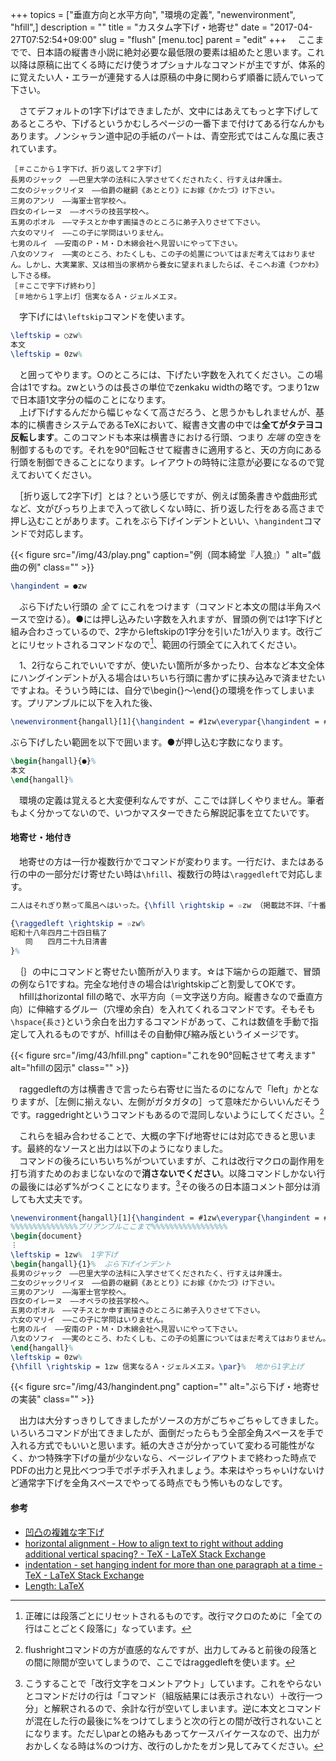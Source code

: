+++
topics = ["垂直方向と水平方向", "環境の定義", "newenvironment", "hfill",]
description = ""
title = "カスタム字下げ・地寄せ"
date = "2017-04-27T07:52:54+09:00"
slug = "flush"
[menu.toc]
    parent = "edit"
+++
&#x3000;ここまでで、日本語の縦書き小説に絶対必要な最低限の要素は組めたと思います。これ以降は原稿に出てくる時にだけ使うオプショナルなコマンドが主ですが、体系的に覚えたい人・エラーが連発する人は原稿の中身に関わらず順番に読んでいって下さい。

　さてデフォルトの1字下げはできましたが、文中にはあえてもっと字下げしてあるところや、下げるというかむしろページの一番下まで付けてある行なんかもあります。ノンシャラン道中記の手紙のパートは、青空形式ではこんな風に表されています。

    ［＃ここから１字下げ、折り返して２字下げ］
    長男のジャック　――巴里大学の法科に入学させてくだされたく、行すえは弁護士。
    二女のジャックリイヌ　――伯爵の継嗣《あととり》にお嫁《かたづ》け下さい。
    三男のアンリ　――海軍士官学校へ。
    四女のイレーヌ　――オペラの技芸学校へ。
    五男のポオル　――マチスとか申す画描きのところに弟子入りさせて下さい。
    六女のマリイ　――この子に学問はいりません。
    七男のルイ　――安南のＰ・Ｍ・Ｄ木綿会社へ見習いにやって下さい。
    八女のソフィ　――実のところ、わたくしも、この子の処置についてはまだ考えてはおりません。しかし、大実業家、又は相当の家柄から養女に望まれましたらば、そこへお遣《つかわ》し下さる様。
    ［＃ここで字下げ終わり］
    ［＃地から１字上げ］信実なるＡ・ジェルメエヌ。

　字下げには`\leftskip`コマンドを使います。

```latex
\leftskip = ○zw%
本文
\leftskip = 0zw%
```

　と囲ってやります。○のところには、下げたい字数を入れてください。この場合は1ですね。zwというのは長さの単位でzenkaku widthの略です。つまり1zwで日本語1文字分の幅のことになります。  
　上げ下げするんだから幅じゃなくて高さだろう、と思うかもしれませんが、基本的に横書きシステムであるTeXにおいて、縦書き文書の中では**全てがタテヨコ反転します**。このコマンドも本来は横書きにおける行頭、つまり _左端_ の空きを制御するものです。それを90°回転させて縦書きに適用すると、天の方向にある行頭を制御できることになります。レイアウトの時特に注意が必要になるので覚えておいてください。

　［折り返して2字下げ］とは？という感じですが、例えば箇条書きや戯曲形式など、文がびっちり上まで入って欲しくない時に、折り返した行をある高さまで押し込むことがあります。これをぶら下げインデントといい、`\hangindent`コマンドで対応します。

{{< figure src="/img/43/play.png" caption="例（岡本綺堂『人狼』）" alt="戯曲の例" class="" >}}

```latex
\hangindent = ●zw
```

　ぶら下げたい行頭の _全て_ にこれをつけます（コマンドと本文の間は半角スペースで空ける）。●には押し込みたい字数を入れますが、冒頭の例では1字下げと組み合わさっているので、2字からleftskipの1字分を引いた1が入ります。改行ごとにリセットされるコマンドなので[^1]、範囲の行頭全てに入れてください。

　1、2行ならこれでいいですが、使いたい箇所が多かったり、台本など本文全体にハングインデントが入る場合はいちいち行頭に書かずに挟み込みで済ませたいですよね。そういう時には、自分で\begin{}～\end{}の環境を作ってしまいます。プリアンブルに以下を入れた後、

```latex
\newenvironment{hangall}[1]{\hangindent = #1zw\everypar{\hangindent = #1zw}}{}
```

ぶら下げしたい範囲を以下で囲います。●が押し込む字数になります。

```latex
\begin{hangall}{●}%
本文
\end{hangall}%
```

　環境の定義は覚えると大変便利なんですが、ここでは詳しくやりません。筆者もよく分かってないので、いつかマスターできたら解説記事を立てたいです。

#### 地寄せ・地付き
　地寄せの方は一行か複数行かでコマンドが変わります。一行だけ、またはある行の中の一部分だけ寄せたい時は`\hfill`、複数行の時は`\raggedleft`で対応します。

```latex
二人はそれぎり黙って風呂へはいった。{\hfill \rightskip = ☆zw （掲載誌不詳、『十番随筆』所収）\par}%

{\raggedleft \rightskip = ☆zw%
昭和十八年四月二十四日稿了
　　同　　四月二十九日清書
}%
```

　｛｝の中にコマンドと寄せたい箇所が入ります。☆は下端からの距離で、冒頭の例なら1ですね。完全な地付きの場合は\rightskipごと割愛してOKです。  
　hfillはhorizontal fillの略で、水平方向（＝文字送り方向。縦書きなので垂直方向）に伸縮するグルー（穴埋め余白）を入れてくれるコマンドです。そもそも`\hspace{長さ}`という余白を出力するコマンドがあって、これは数値を手動で指定して入れるものですが、hfillはその自動伸び縮み版というイメージです。

{{< figure src="/img/43/hfill.png" caption="これを90°回転させて考えます" alt="hfillの図示" class="" >}}

　raggedleftの方は横書きで言ったら右寄せに当たるのになんで「left」かとなりますが、［左側に揃えない、左側がガタガタの］って意味だからいいんだそうです。raggedrightというコマンドもあるので混同しないようにしてください。[^2]

　これらを組み合わせることで、大概の字下げ地寄せには対応できると思います。最終的なソースと出力は以下のようになりました。  
　コマンドの後ろにいちいち%がついていますが、これは改行マクロの副作用を打ち消すためのおまじないなので**消さないでください**。以降コマンドしかない行の最後には必ず%がつくことになります。[^3]その後ろの日本語コメント部分は消しても大丈夫です。

```latex
\newenvironment{hangall}[1]{\hangindent = #1zw\everypar{\hangindent = #1zw}}{}
%%%%%%%%%%%%%%%プリアンブルここまで%%%%%%%%%%%%%%%%%
\begin{document}
︙
\leftskip = 1zw%  1字下げ
\begin{hangall}{1}%  ぶら下げインデント
長男のジャック　――巴里大学の法科に入学させてくだされたく、行すえは弁護士。
二女のジャックリイヌ　――伯爵の継嗣《あととり》にお嫁《かたづ》け下さい。
三男のアンリ　――海軍士官学校へ。
四女のイレーヌ　――オペラの技芸学校へ。
五男のポオル　――マチスとか申す画描きのところに弟子入りさせて下さい。
六女のマリイ　――この子に学問はいりません。
七男のルイ　――安南のＰ・Ｍ・Ｄ木綿会社へ見習いにやって下さい。
八女のソフィ　――実のところ、わたくしも、この子の処置についてはまだ考えてはおりません。しかし、大実業家、又は相当の家柄から養女に望まれましたらば、そこへお遣《つかわ》し下さる様。
\end{hangall}%
\leftskip = 0zw%
{\hfill \rightskip = 1zw 信実なるＡ・ジェルメエヌ。\par}%  地から1字上げ
```

{{< figure src="/img/43/hangindent.png" caption="" alt="ぶら下げ・地寄せの実装" class="" >}}

　出力は大分すっきりしてきましたがソースの方がごちゃごちゃしてきました。いろいろコマンドが出てきましたが、面倒だったらもう全部全角スペースを手で入れる方式でもいいと思います。紙の大きさが分かっていて変わる可能性がなく、かつ特殊字下げの量が少ないなら、ページレイアウトまで終わった時点でPDFの出力と見比べつつ手でポチポチ入れましょう。本来はやっちゃいけないけど通常字下げを全角スペースでやってる時点でもう怖いものなしです。

[^1]: 正確には段落ごとにリセットされるものです。改行マクロのために「全ての行はことごとく段落に」なっています。
[^2]: flushrightコマンドの方が直感的なんですが、出力してみると前後の段落との間に隙間が空いてしまうので、ここではraggedleftを使います。
[^3]:こうすることで「改行文字をコメントアウト」しています。これをやらないとコマンドだけの行は「コマンド（組版結果には表示されない）＋改行一つ分」と解釈されるので、余計な行が空いてしまいます。逆に本文とコマンドが混在した行の最後に%をつけてしまうと次の行との間が改行されないことになります。ただし\parとの絡みもあってケースバイケースなので、出力がおかしくなる時は%のつけ方、改行のしかたをガン見してみてください。

#### 参考
- [凹凸の複雑な字下げ](http://www.aozora.gr.jp/annotation/layout_2.html#ototsu)
- [horizontal alignment - How to align text to right without adding additional vertical spacing? - TeX - LaTeX Stack Exchange](https://tex.stackexchange.com/questions/208898/how-to-align-text-to-right-without-adding-additional-vertical-spacing)
- [indentation - set hanging indent for more than one paragraph at a time - TeX - LaTeX Stack Exchange](https://tex.stackexchange.com/questions/60613/set-hanging-indent-for-more-than-one-paragraph-at-a-time)
- [Length: LaTeX](http://www.biwako.shiga-u.ac.jp/sensei/kumazawa/tex/length.html)

